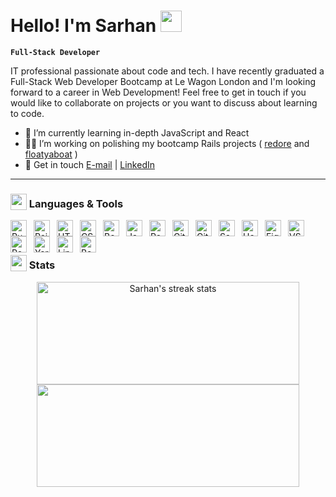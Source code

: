 # Hello! I'm Sarhan <img src="https://media.giphy.com/media/hvRJCLFzcasrR4ia7z/giphy.gif" width="34">

**`Full-Stack Developer`**

IT professional passionate about code and tech. I have recently graduated a Full-Stack Web Developer Bootcamp at Le Wagon London and I'm looking forward to a career in Web Development! Feel free to get in touch if you would like to collaborate on projects or you want to discuss about learning to code.
- 🌱 I’m currently learning in-depth JavaScript and React
- 👨‍💻 I’m working on polishing my bootcamp Rails projects ( <a href="https://github.com/sarhan-a/redore">redore</a> and <a href="https://github.com/Jacopobelli5/floatyaboat">floatyaboat</a> )
- 📧 Get in touch <a href="mailto:sarhan.alim@gmail.com">E-mail</a> | <a href="https://www.linkedin.com/in/sarhan-alim/"> LinkedIn</a>
---
### <img width="26px" align="absbottom" src="https://media2.giphy.com/media/QssGEmpkyEOhBCb7e1/giphy.gif?cid=ecf05e47a0n3gi1bfqntqmob8g9aid1oyj2wr3ds3mg700bl&rid=giphy.gif"> Languages & Tools

<img align="left" alt="Ruby" title="Ruby" width="26px" style="padding-right:8px;" src="https://cdn.jsdelivr.net/gh/devicons/devicon/icons/ruby/ruby-original.svg" />
<img align="left" alt="Rails" title="Rails" width="26px" style="padding-right:8px;" src="https://cdn.jsdelivr.net/gh/devicons/devicon/icons/rails/rails-original-wordmark.svg" />
<img align="left" alt="HTML" title="HTML" width="26px" style="padding-right:8px;" src="https://cdn.jsdelivr.net/gh/devicons/devicon/icons/html5/html5-plain.svg" />
<img align="left" alt="CSS" title="CSS" width="26px" style="padding-right:8px;" src="https://cdn.jsdelivr.net/gh/devicons/devicon/icons/css3/css3-plain.svg" />
<img align="left" alt="Bootstrap" title="Bootstrap" width="26px" style="padding-right:8px;" src="https://cdn.jsdelivr.net/gh/devicons/devicon/icons/bootstrap/bootstrap-original.svg" />
<img align="left" alt="JavaScript" title="JavaScript" width="26px" style="padding-right:8px;" src="https://cdn.jsdelivr.net/gh/devicons/devicon/icons/javascript/javascript-plain.svg" />
<img align="left" alt="React" title="React" width="26px" style="padding-right:8px;" src="https://cdn.jsdelivr.net/gh/devicons/devicon/icons/react/react-original.svg" />
<img align="left" alt="Git" title="Git" width="26px" style="padding-right:8px;" src="https://cdn.jsdelivr.net/gh/devicons/devicon/icons/git/git-original.svg" />
<img align="left" alt="GitHub" title="GitHub" width="26px" style="padding-right:8px;" src="https://cdn.jsdelivr.net/gh/devicons/devicon/icons/github/github-original.svg" />
<img align="left" alt="Sass" title="Sass" width="26px" style="padding-right:8px;" src="https://cdn.jsdelivr.net/gh/devicons/devicon/icons/sass/sass-original.svg" />
<img align="left" alt="Heroku" title="Heroku" width="26px" style="padding-right:8px;" src="https://cdn.jsdelivr.net/gh/devicons/devicon/icons/heroku/heroku-plain.svg" />
<img align="left" alt="Figma" title="Figma" width="26px" style="padding-right:8px;" src="https://cdn.jsdelivr.net/gh/devicons/devicon/icons/figma/figma-original.svg" />
<img align="left" alt="VSCode" title="VSCode" width="26px" style="padding-right:8px;" src="https://cdn.jsdelivr.net/gh/devicons/devicon/icons/vscode/vscode-original.svg" />
<img align="left" alt="PostgreSQL" title="PostgreSQL" width="26px" style="padding-right:8px;" src="https://cdn.jsdelivr.net/gh/devicons/devicon/icons/postgresql/postgresql-plain.svg" />
<img align="left" alt="Yarn" title="Yarn" width="26px" style="padding-right:8px;" src="https://cdn.jsdelivr.net/gh/devicons/devicon/icons/yarn/yarn-original.svg" />
<img align="left" alt="Linux" title="Linux" width="26px" style="padding-right:8px;" src="https://cdn.jsdelivr.net/gh/devicons/devicon/icons/linux/linux-original.svg" />
<img align="left" alt="Bash" title="Bash" width="26px" style="padding-right:8px;" src="https://cdn.jsdelivr.net/gh/devicons/devicon/icons/bash/bash-original.svg" />
<br>

#

### <img width="26px" align="absbottom" src="https://media.giphy.com/media/c8knYYZ5vzC8V6tpMI/giphy.gif"> Stats
<p align="center">
  <a href="https://git.io/streak-stats"><img height="164" width="420" src="https://streak-stats.demolab.com?user=sarhan-a&date_format=j%20M%5B%20Y%5D&background=FFFFFF41&dates=000000&sideLabels=000000&currStreakLabel=CF610E" alt="Sarhan's streak stats" /></a> 
  <a href="https://github.com/anuraghazra/github-readme-stats"><img height="164" width="420" src="https://github-readme-stats.vercel.app/api?username=sarhan-a&count_private=true&show_icons=true&title_color=fb8c01&icon_color=CF610E&bg_color=FFFFFF41&text_color=000000&custom_title=Sarhan's+GitHub+Stats" /></a>
</p>

